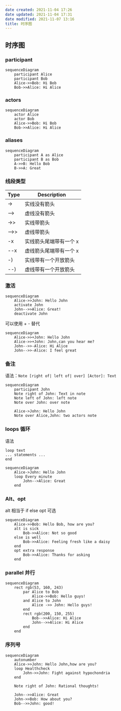 ```yaml
---
date created: 2021-11-04 17:26
date updated: 2021-11-04 17:31
date modified: 2021-11-07 13:16
title: 时序图
---
```


## 时序图

### participant

```mermaid
sequenceDiagram
	participant Alice
	participant Bob
	Alice->>Bob: Hi Bob
	Bob->>Alice: Hi Alice

```

### actors

```mermaid
sequenceDiagram
	actor Alice
	actor Bob
	Alice->>Bob: Hi Bob
	Bob->>Alice: Hi Alice
```

### aliases

```mermaid
sequenceDiagram
	participant A as Alice
	participant B as Bob
	A->>B: Hello Bob
	B->>A: Great
```

### 线段类型

| **Type** | **Description** |
| -------- | --------------- |
| ->       | 实线没有箭头          |
| -->      | 虚线没有箭头          |
| ->>      | 实线带箭头           |
| -->>     | 虚线带箭头           |
| -x       | 实线箭头尾端带有一个 x     |
| --x      | 虚线箭头尾端带有一个 x     |
| -)       | 实线带有一个开放箭头      |
| --)      | 虚线带有一个开放箭头      |

### 激活
```mermaid
sequenceDiagram
	Alice->>John: Hello John
	activate John
	John-->>Alice: Great!
	deactivate John
```

可以使用 + - 替代
```mermaid
sequenceDiagram
	Alice->>+John: Hello John
	Alice->>+John: John,can you hear me?
	John-->>-Alice: Hi Alice
	John-->>-Alice: I feel great
```

### 备注
语法：`Note [right of| left of| over] [Actor]: Text`
```mermaid
sequenceDiagram
	participant John
	Note right of John: Text in note
	Note left of John: left note
	Note over John: over note
	
	Alice->John: Hello John
	Note over Alice,John: two actors note
```

### loops 循环
语法
```
loop text
... statements ...
end
```

```mermaid
sequenceDiagram
	Alice->John: Hello John
	loop Every minute
		John-->Alice: Great
	end
```

### Alt、opt
alt 相当于 if else
opt 可选
```mermaid
sequenceDiagram
	Alice->>Bob: Hello Bob, how are you?
	alt is sick
		Bob->>Alice: Not so good
	else is well
		Bob->>Alice: Feeling fresh like a daisy
	end
	opt extra response
		Bob->>Alice: Thanks for asking
	end
```

### parallel 并行
```mermaid
sequenceDiagram
	rect rgb(53, 160, 243)
		par Alice to Bob
			Alice->>Bob: Hello guys!
		and Alice to John
			Alice ->> John: Hello guys!
		end
		rect rgb(200, 150, 255)
			Bob-->>Alice: Hi Alice
			John-->>Alice: Hi Alice
		end
	end
```

### 序列号
```mermaid
sequenceDiagram
	autonumber
	Alice->>John: Hello John,how are you?
	loop Healthcheck
		John->>John: Fight against hypochondria
	end
	
	Note right of John: Rational thoughts!

	John-->>Alice: Great
	John->>Bob: How about you?
	Bob-->>John: good!
```